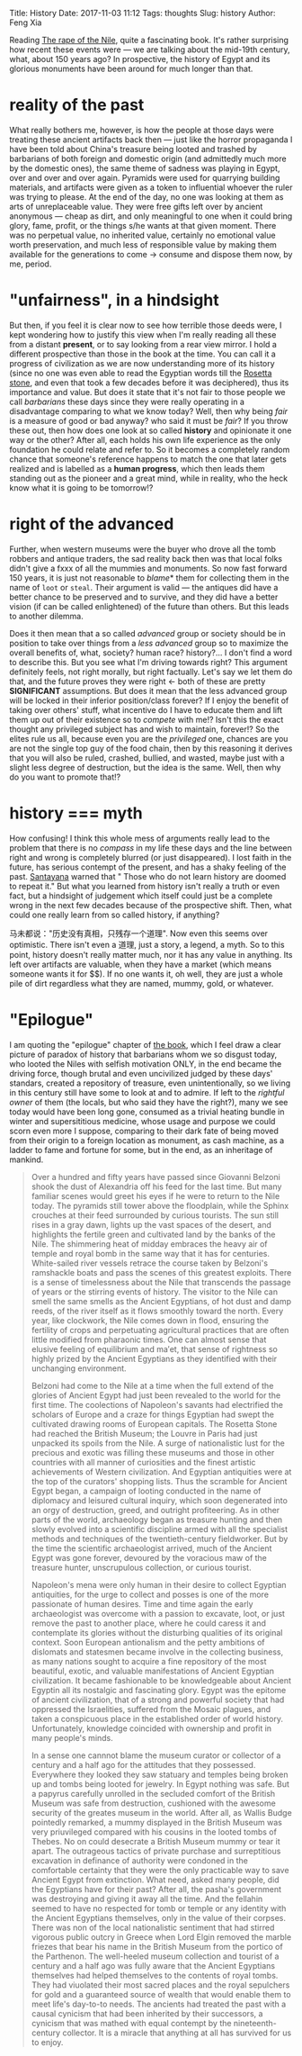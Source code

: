 Title: History
Date: 2017-11-03 11:12
Tags: thoughts
Slug: history
Author: Feng Xia

Reading [The rape of the Nile][1], quite a fascinating book.
It's rather surprising how recent these events were &mdash;
we are talking about the mid-19th century, what, about 150 years ago?
In prospective, the history of Egypt and its glorious monuments have
been around for much longer than that.

[1]: https://www.amazon.com/Rape-Nile-Robbers-Tourists-Archaeologists/dp/0813340616

# reality of the past

What really bothers me, however, is how the people at those days were
treating these ancient artifacts back then &mdash; just like the
horror propaganda I have been told about China's treasure being looted
and trashed by barbarians of both foreign and domestic origin (and
admittedly much more by the domestic ones), the same theme of sadness
was playing in Egypt, over and over and over again. Pyramids were used
for quarrying building materials, and artifacts were given as a token
to influential whoever the ruler was trying to please. At the end of
the day, no one was looking at them as arts of unreplaceable
value. They were free gifts left over by ancient anonymous &mdash;
cheap as dirt, and only meaningful to one when it could bring glory,
fame, profit, or the things s/he wants at that given moment. There was
no perpetual value, no inherited value, certainly no emotional value
worth preservation, and much less of responsible value by making them
available for the generations to come &rarr; consume and dispose them
now, by me, period.

# "unfairness", in a hindsight

But then, if you feel it is clear now to see how terrible those deeds
were, I kept wondering how to justify this view when I'm really
reading all these from a distant **present**, or to say looking from a
rear view mirror. I hold a different prospective than those in the
book at the time. You can call it a progress of civilization as we are
now understanding more of its history (since no one was even able to
read the Egyptian words till the [Rosetta stone][2], and even that
took a few decades before it was deciphered), thus its importance and
value. But does it state that it's not fair to those people we call
_barbarians_ these days since they were really operating in a
disadvantage comparing to what we know today? Well, then why being
_fair_ is a measure of good or bad anyway? who said it must be _fair_?
If you throw these out, then how does one look at so called
**history** and opinionate it one way or the other? After all, each
holds his own life experience as the only foundation he could relate
and refer to. So it becomes a completely random chance that someone's
reference happens to match the one that later gets realized 
and is labelled as a **human progress**, which then leads them
standing out as the pioneer and a great mind, while in reality, who
the heck know what it is going to be tomorrow!? 

# right of the advanced

Further, when western museums were the buyer who drove all the tomb
robbers and antique traders, the sad reality back then was that local
folks didn't give a fxxx of all the mummies and monuments. So now fast
forward 150 years, it is just not reasonable
to *blame** them for collecting them in the name of `loot`
or `steal`. Their argument is valid &mdash; the antiques did have a
better chance to be preserved and to survive, and they did have a
better vision (if can be called enlightened) of the future than
others. But this leads to another dilemma.

Does it then mean that a so called _advanced_ group or society should
be in position to take over things from a _less advanced_ group so to
maximize the overall benefits of, what, society? human race?
history?... I don't find a word to describe this. But you see what I'm
driving towards right? This argument definitely feels, not right
morally, but right factually. Let's say we let them do that, and the
future proves they were right &larr; both of these are pretty
**SIGNIFICANT** assumptions. But does it mean that the less advanced
group will be locked in their inferior position/class forever? If I
enjoy the benefit of taking over others' stuff, what incentive do I
have to educate them and lift them up out of their existence so to
_compete_ with me!? Isn't this the exact thought any privileged
subject has and wish to maintain, forever!? So the elites rule us all,
because even you are the _privileged_ one, chances are you are not the 
single top guy of the food chain, then by this reasoning it derives
that you will also be ruled, crashed, bullied, and wasted, maybe just
with a slight less degree of destruction, but the idea is the
same. Well, then why do you want to promote that!?

[2]: https://en.wikipedia.org/wiki/Rosetta_Stone

# history === myth

How confusing! I think this whole mess of arguments really lead to the
problem that there is no _compass_ in my life these days and the line
between right and wrong is completely blurred (or just disappeared). 
I lost faith in the future, has serious contempt of the present, and
has a shaky feeling of the past. [Santayana][3] warned that "
Those who do not learn history are doomed to repeat it." But what you
learned from history isn't really a truth or even fact, but a
hindsight of judgement which itself could just be a complete wrong
in the next few decades because of the prospective shift. Then, what
could one really learn from so called history, if anything?

[3]: https://en.wikiquote.org/wiki/George_Santayana

马未都说："历史没有真相，只残存一个道理". Now even this seems over
optimistic. There isn't even a 道理, just a story, a legend,
a myth. So to this point, history doesn't really matter much, nor it
has any value in anything. Its left over artifacts are valuable, when
they have a market (which means someone wants it for $$). If no one
wants it, oh well, they are just a whole pile of dirt regardless what
they are named, mummy, gold, or whatever.

# "Epilogue"

I am quoting the "epilogue" chapter of [the book][1], which I feel draw a clear
picture of paradox of history that barbarians whom we so disgust
today, who looted the Niles with selfish motivation ONLY,
in the end became the driving force, though brutal and even
uncivilized judged by these days' standars, 
created a repository of treasure, even unintentionally, so
we living in this century still have some to look at and to admire. If
left to the _rightful owner_ of them (the locals, but who said they
have the right?), many we see today would have been
long gone, consumed as a trivial heating bundle in winter and
supersititious medicine, whose usage and purpose we could scorn even
more I suppose, comparing to their dark fate of being moved from their
origin to a foreign location as monument, as cash machine, as a ladder
to fame and fortune for some, but in the end, as an inheritage of mankind. 

<blockquote>
Over a hundred and fifty years have passed since Giovanni Belzoni
shook the dust of Alexandria off his feed for the last time. But many
familiar scenes would greet his eyes if he were to return to the Nile
today. The pyramids still tower above the floodplain, while the Sphinx
crouches at their feed surrounded by curious tourists. The sun still
rises in a gray dawn, lights up the vast spaces of the desert, and
highlights the fertile green and cultivated land by the banks of the
Nile. The shimmering heat of midday embraces the heavy air of temple
and royal bomb in the same way that it has for centuries. White-sailed
river vessels retrace the course taken by Belzoni's ramshackle boats
and pass the scenes of this greatest exploits. There is a sense of
timelessness about the Nile that transcends the passage of years or
the stirring events of history. The visitor to the Nile can smell the
same smells as the Ancient Egyptians, of hot dust and damp reeds, of
the river itself as it flows smoothly toward the north. Every year,
like clockwork, the Nile comes down in flood, ensuring the fertility
of crops and perpetuating agricultural practices that are often little
modified from pharaonic times. One can almost sense that elusive
feeling of equilibrium and ma&prime;et, that sense of rightness so
highly prized by the Ancient Egyptians as they identified with their
unchanging environment.

Belzoni had come to the Nile at a time when the full extend of the
glories of Ancient Egypt had just been revealed to the world for the
first time. The coolections of Napoleon's savants had electrified the
scholars of Europe and a craze for things Egyptian had swept the
cultivated drawing rooms of European capitals. The Rosetta Stone had
reached the British Museum; the Louvre in Paris had just unpacked its
spoils from the Nile. A surge of nationalistic lust for the precious
and exotic was filling these museums and those in other countries with
all manner of curiosities and the finest artistic achievements of
Western civilization. And Egyptian antiquities were at the top of the
curators' shopping lists. Thus the scramble for Ancient Egypt began, a
campaign of looting conducted in the name of diplomacy and leisured
cultural inquiry, which soon degenerated into an orgy of destruction,
greed, and outright profiteering. As in other parts of the world,
archaeology began as treasure hunting and then slowly evolved into a
scientific discipline armed with all the specialist methods and
techniques of the twentieth-century fieldworker. But by the time the
scientific archaeologist arrived, much of the Ancient Egypt was gone
forever, devoured by the voracious maw of the treasure hunter,
unscrupulous collection, or curious tourist.

Napoleon's mena were only human in their desire to collect Egyptian
antiquities, for the urge to collect and posses is one of the more
passionate of human desires. Time and time again the early
archaeologist was overcome with a passion to excavate, loot, or just
remove the past to another place, where he could caress it and
contemplate its glories without the disturbing qualities of its
original context. Soon European antionalism and the petty ambitions of
dislomats and statesmen became involve in the collecting business, as
many nations sought to acquire a fine repository of the most
beautiful, exotic, and valuable manifestations of Ancient Egyptian
civilization. It became fashionable to be knowledgeable about Ancient
Egyptin all its nostalgic and fascinating glory. Egypt was the epitome
of ancient civilization, that of a strong and powerful society that
had oppressed the Israelities, suffered from the Mosaic plagues, and
taken a conspicuous place in the established order of world
history. Unfortunately, knowledge coincided with ownership and profit
in many people's minds.

In a sense one cannnot blame the museum curator or collector of a
century and a half ago for the attitudes that they
possessed. Everywhere they looked they saw statuary and temples being
broken up and tombs being looted for jewelry. In Egypt nothing was
safe. But a papyrus carefully unrolled in the secluded comfort of the
British Museum was safe from destruction, cushioned with the awesome
security of the greates museum in the world. After all, as Wallis
Budge pointedly remarked, a mummy displayed in the British Museum was
very priuvileged compared with his cousins in the looted tombs of
Thebes. No on could desecrate a British Museum mummy or tear it
apart. The outrageous tactics of private purchase and surreptitious
excavation in definance of authority were condoned in the comfortable
certainty that they were the only practicable way to save Ancient
Egypt from extinction. What need, asked many people, did the Egyptians
have for their past? After all, the pasha's government was destroying
and giving it away all the time. And the fellahin seemed to have no
respected for tomb or temple or any identity with the Ancient
Egyptians themselves, only in the value of their corpses. There was
non of the local nationalistic sentiment that had stirred vigorous
public outcry in Greece when Lord Elgin removed the marble friezes
that bear his name in the British Museum from the portico of the
Parthenon. The well-heeled museum collection and tourist of a century
and a half ago was fully aware that the Ancient Egyptians themselves
had helped themselves to the contents of royal tombs. They had
viuolated their most sacred places and the royal sepulchers for gold
and a guaranteed source of wealth that would enable them to meet
life's day-to-to needs. The ancients had treated the past with a
causal cynicism that had been inherited by their successors, a
cynicism that was mathed with equal contempt by the nineteenth-century
collector. It is a miracle that anything at all has survived for us to enjoy.

</blockquote>

